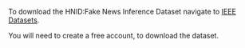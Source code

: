 To download the HNID:Fake News Inference Dataset navigate to [IEEE Datasets](https://ieee-dataport.org/open-access/fnid-fake-news-inference-dataset#files). 

You will need to create a free account, to download the dataset. 